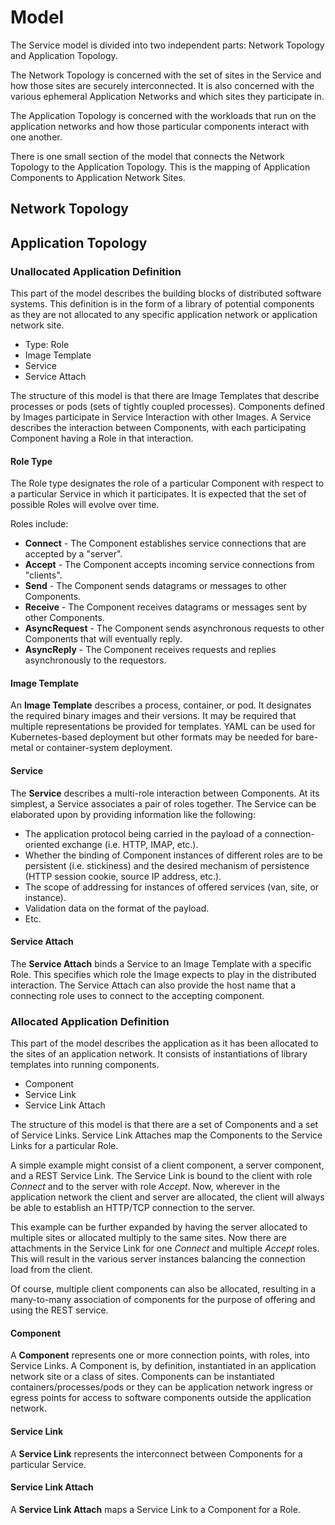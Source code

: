 # Model
The Service model is divided into two independent parts:  Network Topology and Application Topology.

The Network Topology is concerned with the set of sites in the Service and how those sites are securely interconnected.  It is also concerned with the various ephemeral Application Networks and which sites they participate in.

The Application Topology is concerned with the workloads that run on the application networks and how those particular components interact with one another.

There is one small section of the model that connects the Network Topology to the Application Topology.  This is the mapping of Application Components to Application Network Sites.

## Network Topology

## Application Topology

### Unallocated Application Definition
This part of the model describes the building blocks of distributed software systems.  This definition is in the form of a library of potential components as they are not allocated to any specific application network or application network site.

* Type: Role
* Image Template
* Service
* Service Attach

The structure of this model is that there are Image Templates that describe processes or pods (sets of tightly coupled processes).  Components defined by Images participate in Service Interaction with other Images.  A Service describes the interaction between Components, with each participating Component having a Role in that interaction.

#### Role Type
The Role type designates the role of a particular Component with respect to a particular Service in which it participates.  It is expected that the set of possible Roles will evolve over time.

Roles include:
* **Connect** - The Component establishes service connections that are accepted by a "server".
* **Accept** - The Component accepts incoming service connections from "clients".
* **Send** - The Component sends datagrams or messages to other Components.
* **Receive** - The Component receives datagrams or messages sent by other Components.
* **AsyncRequest** - The Component sends asynchronous requests to other Components that will eventually reply.
* **AsyncReply** - The Component receives requests and replies asynchronously to the requestors.

#### Image Template
An **Image Template** describes a process, container, or pod.  It designates the required binary images and their versions.  It may be required that multiple representations be provided for templates.  YAML can be used for Kubernetes-based deployment but other formats may be needed for bare-metal or container-system deployment.

#### Service
The **Service** describes a multi-role interaction between Components.  At its simplest, a Service associates a pair of roles together.  The Service can be elaborated upon by providing information like the following:

* The application protocol being carried in the payload of a connection-oriented exchange (i.e. HTTP, IMAP, etc.).
* Whether the binding of Component instances of different roles are to be persistent (i.e. stickiness) and the desired mechanism of persistence (HTTP session cookie, source IP address, etc.).
* The scope of addressing for instances of offered services (van, site, or instance).
* Validation data on the format of the payload.
* Etc.

#### Service Attach
The **Service Attach** binds a Service to an Image Template with a specific Role.  This specifies which role the Image expects to play in the distributed interaction.  The Service Attach can also provide the host name that a connecting role uses to connect to the accepting component.

### Allocated Application Definition
This part of the model describes the application as it has been allocated to the sites of an application network.  It consists of instantiations of library templates into running components.

* Component
* Service Link
* Service Link Attach

The structure of this model is that there are a set of Components and a set of Service Links.  Service Link Attaches map the Components to the Service Links for a particular Role.

A simple example might consist of a client component, a server component, and a REST Service Link.  The Service Link is bound to the client with role *Connect* and to the server with role *Accept*.  Now, wherever in the application network the client and server are allocated, the client will always be able to establish an HTTP/TCP connection to the server.

This example can be further expanded by having the server allocated to multiple sites or allocated multiply to the same sites.  Now there are attachments in the Service Link for one *Connect* and multiple *Accept* roles.  This will result in the various server instances balancing the connection load from the client.

Of course, multiple client components can also be allocated, resulting in a many-to-many association of components for the purpose of offering and using the REST service.

#### Component
A **Component** represents one or more connection points, with roles, into Service Links.  A Component is, by definition, instantiated in an application network site or a class of sites.  Components can be instantiated containers/processes/pods or they can be application network ingress or egress points for access to software components outside the application network.

#### Service Link
A **Service Link** represents the interconnect between Components for a particular Service.

#### Service Link Attach
A **Service Link Attach** maps a Service Link to a Component for a Role.

